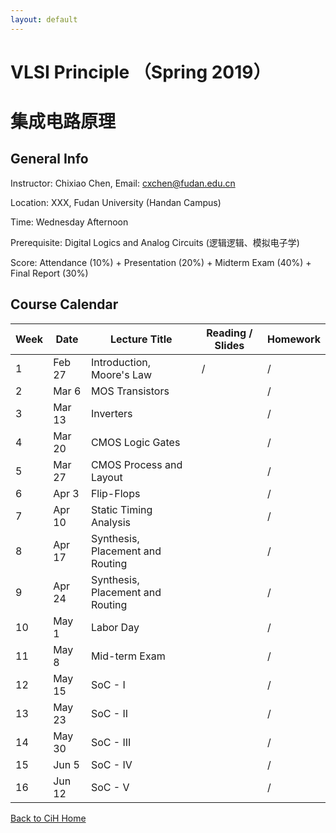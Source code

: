 ```yaml
---
layout: default
---
```


# VLSI Principle （Spring 2019）
# 集成电路原理

## General Info

Instructor: Chixiao Chen, 
Email: cxchen@fudan.edu.cn

Location: XXX, Fudan University (Handan Campus)

Time: Wednesday Afternoon

Prerequisite: Digital Logics and Analog Circuits (逻辑逻辑、模拟电子学)

Score: Attendance (10%) + Presentation (20%) + Midterm Exam (40%) + Final Report (30%)

## Course Calendar

 Week | Date | Lecture Title | Reading / Slides | Homework|
 ---- |  ---- |-----|-----|----|
1| Feb 27 | Introduction, Moore's Law | / | / |
2| Mar   6 | MOS Transistors |  | / |
3| Mar  13 | Inverters |  | / |
4| Mar  20 | CMOS Logic Gates |  | / |
5| Mar  27 | CMOS Process and Layout|  | / |
6| Apr   3 | Flip-Flops|  | / |
7| Apr  10 | Static Timing Analysis|  | / |
8| Apr  17 | Synthesis, Placement and Routing |  | /|
9| Apr  24 | Synthesis, Placement and Routing |  | /|
10| May  1  | Labor Day |  | /|
11| May  8  | Mid-term Exam|  | /|
12| May 15  | SoC - I |  | /|
13| May 23  | SoC - II|  | /|
14| May 30  | SoC - III |  | /|
15| Jun  5  | SoC - IV |  | /|
16| Jun  12 | SoC - V |  | /|

[Back to CiH Home](../)
